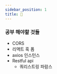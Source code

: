 ```yaml
---
sidebar_position: 1
title: 👋
---
```


### 공부 해야할 것들

- CORS
- 리액트 훅 폼
- axios 인스턴스
- Restful api
  - 쿼리스트링 파람스
